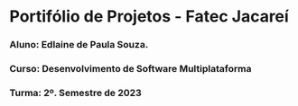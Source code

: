 # Portifólio de Projetos - Fatec Jacareí
### Aluno: Edlaine de Paula Souza.
### Curso: Desenvolvimento de Software Multiplataforma
### Turma: 2º. Semestre de 2023
